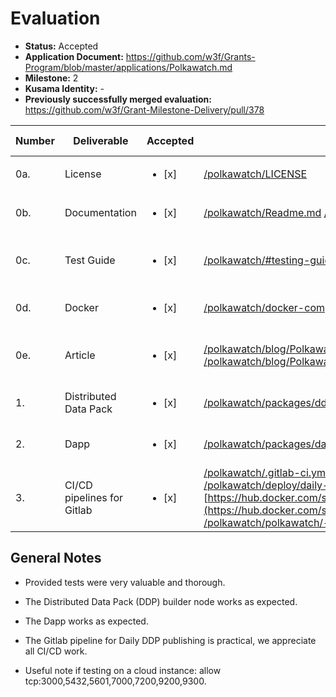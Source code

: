 # Evaluation


- **Status:** Accepted
- **Application Document:** https://github.com/w3f/Grants-Program/blob/master/applications/Polkawatch.md
- **Milestone:** 2
- **Kusama Identity:** -
- **Previously successfully merged evaluation:** https://github.com/w3f/Grant-Milestone-Delivery/pull/378

| Number | Deliverable      | Accepted | Link                                                             | Evaluation Notes                                                                        |
|--------|------------------| -------- |------------------------------------------------------------------|-----------------------------------------------------------------------------------------|
| 0a.    | License          |<ul><li>[x] </li></ul>| [/polkawatch/LICENSE](https://gitlab.com/polkawatch/polkawatch/-/blob/W3F_MILESTONE_2/LICENSE) |  Apache 2.0                                                                            |
| 0b.    | Documentation    |<ul><li>[x] </li></ul>| [/polkawatch/Readme.md](https://gitlab.com/polkawatch/polkawatch/-/blob/W3F_MILESTONE_2/Readme.md) [/polkawatch/deploy/Readme.md](https://gitlab.com/polkawatch/polkawatch/-/blob/W3F_MILESTONE_2/deploy/Readme.md)  | Well written documentation provided. |
| 0c.    | Test Guide       |<ul><li>[x] </li></ul>| [/polkawatch/#testing-guide](https://gitlab.com/polkawatch/polkawatch/-/tree/W3F_MILESTONE_2#testing-guide) | Unit, end-to-end, and GUI tests, plus test deployment.                                                                                      |
| 0d.    | Docker           |<ul><li>[x] </li></ul>| [/polkawatch/docker-compose.yml](https://gitlab.com/polkawatch/polkawatch/-/blob/W3F_MILESTONE_2/docker-compose.yml) [/polkawatch/deploy/docker-compose.yml](https://gitlab.com/polkawatch/polkawatch/-/blob/W3F_MILESTONE_2/deploy/docker-compose.yml)                                                              | DevTest & Prod deployments.                                                                                     | 
| 0e.    | Article          |<ul><li>[x] </li></ul>| [/polkawatch/blog/Polkawatch%20Blog%20Post%20w3f%20milestone%202.pdf](https://gitlab.com/polkawatch/polkawatch/-/blob/W3F_MILESTONE_2/blog/Polkawatch%20Blog%20Post%20w3f%20milestone%202.pdf)  [/polkawatch/blog/Polkawatch%20Blog%20Post%20w3f%20milestone%202.odt](https://gitlab.com/polkawatch/polkawatch/-/blob/W3F_MILESTONE_2/blog/Polkawatch%20Blog%20Post%20w3f%20milestone%202.odt)                                                              | Blog post with an accompanying video                                                                 |
| 1.     | Distributed Data Pack   |<ul><li>[x] </li></ul>| [/polkawatch/packages/ddp](https://gitlab.com/polkawatch/polkawatch/-/tree/W3F_MILESTONE_2/packages/ddp) | Please see evaluation notes below |
| 2.     | Dapp |<ul><li>[x] </li></ul>| [/polkawatch/packages/dapp](https://gitlab.com/polkawatch/polkawatch/-/tree/W3F_MILESTONE_2/packages/dapp) | Please see evaluation notes below |
| 3.     | CI/CD pipelines for Gitlab  |<ul><li>[x] </li></ul>| [/polkawatch/.gitlab-ci.yml](https://gitlab.com/polkawatch/polkawatch/-/blob/W3F_MILESTONE_2/.gitlab-ci.yml) <br />[/polkawatch/deploy/daily-datapack-generation.gitlabci.yml](https://gitlab.com/polkawatch/polkawatch/-/blob/W3F_MILESTONE_2/deploy/daily-datapack-generation.gitlabci.yml) <br />[https://hub.docker.com/search?q=polkawatch&type=image](https://hub.docker.com/search?q=polkawatch&type=image) <br />[/polkawatch/polkawatch/-/pipelines/480330716](https://gitlab.com/polkawatch/polkawatch/-/pipelines/480330716) | Please see evaluation notes below|

## General Notes

- Provided tests were very valuable and thorough.

- The Distributed Data Pack (DDP) builder node works as expected.

- The Dapp works as expected.

- The Gitlab pipeline for Daily DDP publishing is practical, we appreciate all CI/CD work.

- Useful note if testing on a cloud instance: allow tcp:3000,5432,5601,7000,7200,9200,9300.

